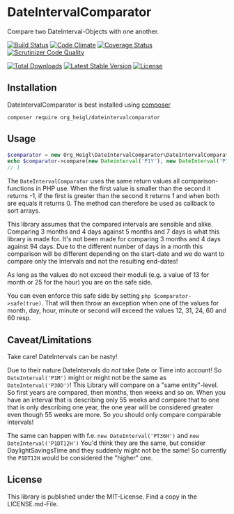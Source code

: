 # DateIntervalComparator

Compare two DateInterval-Objects with one another.

[![Build Status](https://travis-ci.org/heiglandreas/DateIntervalComparator.svg?branch=master)](https://travis-ci.org/heiglandreas/DateIntervalComparator)
[![Code Climate](https://codeclimate.com/github/heiglandreas/DateIntervalComparator/badges/gpa.svg)](https://codeclimate.com/github/heiglandreas/DateIntervalComparator)
[![Coverage Status](https://coveralls.io/repos/github/heiglandreas/DateIntervalComparator/badge.svg?branch=master)](https://coveralls.io/github/heiglandreas/DateIntervalComparator?branch=master)
[![Scrutinizer Code Quality](https://scrutinizer-ci.com/g/heiglandreas/DateIntervalComparator/badges/quality-score.png?b=master)](https://scrutinizer-ci.com/g/heiglandreas/DateIntervalComparator/?branch=master)

[![Total Downloads](https://poser.pugx.org/org_heigl/dateintervalcomparator/downloads)](https://packagist.org/packages/org_heigl/dateintervalcomparator)
[![Latest Stable Version](https://poser.pugx.org/org_heigl/dateintervalcomparator/v/stable)](https://packagist.org/packages/org_heigl/dateintervalcomparator)
[![License](https://poser.pugx.org/org_heigl/dateintervalcomparator/license)](https://packagist.org/packages/org_heigl/dateintervalcomparator)

 
## Installation

DateIntervalComparator is best installed using [composer](https://getcomposer.org)

    composer require org_heigl/dateintervalcomparator
    

## Usage

```php
$comparator = new Org_Heigl\DateIntervalComparator\DateIntervalComparator()
echo $comparator->compare(new Dateinterval('P1Y'), new DateInterval('P1M'));
// 1
```

The ```DateIntervalComparator``` uses the same return values all 
comparison-functions in PHP use. When the first value is smaller than the second it 
returns -1, if the first is greater than the second it returns 1 and when both are 
equals it returns 0. The method can therefore be used as callback to sort arrays.

This library assumes that the compared intervals are sensible and alike. 
Comparing 3 months and 4 days against 5 months and 7 days is what this library is made for.
It's not been made for comparing 3 months and 4 days against 94 days. 
Due to the different number of days in a month this comparison will be different 
depending on the start-date and we do want to compare only the Intervals and not 
the resulting end-dates!

As long as the values do not exceed their moduli (e.g. a value of 13 for month or 25 for the hour) 
you are on the safe side.

You can even enforce this safe side by setting ```php $comparator->safe(true)```. 
That will then throw an exception when one of the values for month, day, hour, 
minute or second  will exceed the values 12, 31, 24, 60 and 60 resp.

## Caveat/Limitations

Take care! DateIntervals can be nasty!

Due to their nature DateIntervals do *not* take Date or Time into account! So
```DateInterval('P1M')``` might or might not be the same as ```DateInterval('P30D')```!
This Library will compare on a "same entity"-level. So first years are compared, 
then months, then weeks and so on. When you have an interval that is describing only 55 weeks
and compare that to one that is only describing one year, the one year will be considered greater 
even though 55 weeks are more. So you should only compare comparable intervals! 

The same can happen with f.e. ```new DateInterval('PT36H')``` and ```new DateInterval('P1DT12H')```
You'd think they are the same, but consider DaylightSavingsTime and they suddenly
might not be the same! So currently the ```P1DT12H``` would be considered the "higher" one. 

## License

This library is published under the MIT-License. Find a copy in the LICENSE.md-File.
